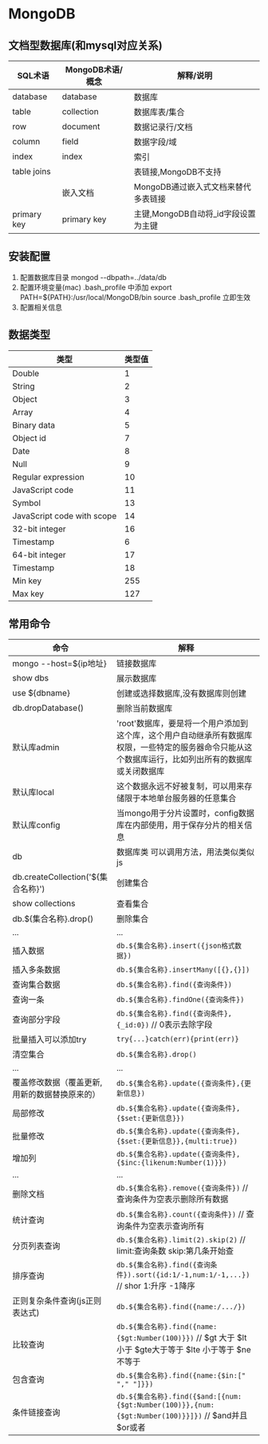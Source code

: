 # MongoDB

## 文档型数据库(和mysql对应关系)
SQL术语|MongoDB术语/概念|解释/说明
---|---|---
database|database|数据库
table|collection|数据库表/集合
row|document|数据记录行/文档
column|field|数据字段/域
index|index|索引
table joins| | 表链接,MongoDB不支持
||嵌入文档|MongoDB通过嵌入式文档来替代多表链接
primary key|primary key | 主键,MongoDB自动将_id字段设置为主键

<!-- more -->

## 安装配置
1. 配置数据库目录 mongod --dbpath=../data/db
2. 配置环境变量(mac) .bash_profile 中添加 export PATH=${PATH}:/usr/local/MongoDB/bin  source .bash_profile 立即生效
3. 配置相关信息

## 数据类型
类型|类型值
---|---
Double|1
String|2
Object|3
Array|4
Binary data|5
Object id|7
Date|8
Null|9
Regular expression|10
JavaScript code|11
Symbol|13
JavaScript code with scope|14
32-bit integer|16
Timestamp|6
64-bit integer|17
Timestamp|18
Min key|255
Max key|127

## 常用命令
命令|解释
---|---
mongo --host=${ip地址}|链接数据库
show dbs|展示数据库|
use ${dbname}|创建或选择数据库,没有数据库则创建
db.dropDatabase()| 删除当前数据库
默认库admin|'root'数据库，要是将一个用户添加到这个库，这个用户自动继承所有数据库权限，一些特定的服务器命令只能从这个数据库运行，比如列出所有的数据库或关闭数据库
默认库local|这个数据永远不好被复制，可以用来存储限于本地单台服务器的任意集合
默认库config|当mongo用于分片设置时，config数据库在内部使用，用于保存分片的相关信息
db|数据库类 可以调用方法，用法类似类似js
db.createCollection('${集合名称}')|创建集合
show collections|查看集合
db.${集合名称}.drop()|删除集合
...|...|
插入数据| `db.${集合名称}.insert({json格式数据})`
插入多条数据|`db.${集合名称}.insertMany([{},{}])`
查询集合数据|`db.${集合名称}.find({查询条件})`
查询一条|`db.${集合名称}.findOne({查询条件})`
查询部分字段|`db.${集合名称}.find({查询条件},{_id:0})`  // 0表示去除字段
批量插入可以添加try|`try{...}catch(err){print(err)}`
清空集合|`db.${集合名称}.drop()`
...|...|
覆盖修改数据（覆盖更新,用新的数据替换原来的）|`db.${集合名称}.update({查询条件},{更新信息})`
局部修改|`db.${集合名称}.update({查询条件},{$set:{更新信息}})`
批量修改|`db.${集合名称}.update({查询条件},{$set:{更新信息}},{multi:true})`
增加列| `db.${集合名称}.update({查询条件},{$inc:{likenum:Number(1)}})`
...|...|
删除文档|`db.${集合名称}.remove({查询条件})` // 查询条件为空表示删除所有数据
统计查询|`db.${集合名称}.count({查询条件})` // 查询条件为空表示查询所有
分页列表查询|`db.${集合名称}.limit(2).skip(2)` // limit:查询条数 skip:第几条开始查
排序查询|`db.${集合名称}.find({查询条件}).sort({id:1/-1,num:1/-1,...})` // shor 1:升序 -1降序
正则复杂条件查询(js正则表达式)|`db.${集合名称}.find({name:/.../})`
比较查询|`db.${集合名称}.find({name:{$gt:Number(100)}})` // $gt 大于 $lt 小于 $gte大于等于 $lte 小于等于 $ne 不等于
包含查询|`db.${集合名称}.find({name:{$in:[" "," "]}})`
条件链接查询|`db.${集合名称}.find({$and:[{num:{$gt:Number(100)}},{num:{$gt:Number(100)}}]})` // $and并且 $or或者